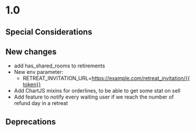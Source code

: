# 1.0

## Special Considerations


## New changes
 
 - add has_shared_rooms to retirements
 - New env parameter: 
   - RETREAT_INVITATION_URL=https://example.com/retreat_invitation/{{token}}
 - Add ChartJS mixins for orderlines, to be able to get some stat on sell
 - Add feature to notify every waiting user if we reach the number of refund day in a retreat

## Deprecations 

